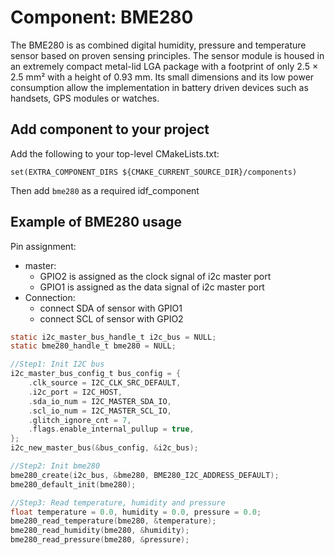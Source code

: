 # Component: BME280

The BME280 is as combined digital humidity, pressure and temperature sensor based on proven sensing principles. The sensor module is housed in an extremely compact metal-lid LGA package with a footprint of only 2.5 × 2.5 mm² with a height of 0.93 mm. Its small dimensions and its low power consumption allow the implementation in battery driven devices such as handsets, GPS modules or watches.

## Add component to your project

Add the following to your top-level CMakeLists.txt:

`set(EXTRA_COMPONENT_DIRS ${CMAKE_CURRENT_SOURCE_DIR}/components)`

Then add `bme280` as a required idf_component

## Example of BME280 usage

Pin assignment:

* master:
  * GPIO2 is assigned as the clock signal of i2c master port
  * GPIO1 is assigned as the data signal of i2c master port
* Connection:
  * connect SDA of sensor with GPIO1
  * connect SCL of sensor with GPIO2


```c
static i2c_master_bus_handle_t i2c_bus = NULL;
static bme280_handle_t bme280 = NULL;

//Step1: Init I2C bus
i2c_master_bus_config_t bus_config = {
    .clk_source = I2C_CLK_SRC_DEFAULT,
    .i2c_port = I2C_HOST,
    .sda_io_num = I2C_MASTER_SDA_IO,
    .scl_io_num = I2C_MASTER_SCL_IO,
    .glitch_ignore_cnt = 7,
    .flags.enable_internal_pullup = true,
};
i2c_new_master_bus(&bus_config, &i2c_bus);

//Step2: Init bme280
bme280_create(i2c_bus, &bme280, BME280_I2C_ADDRESS_DEFAULT);
bme280_default_init(bme280);

//Step3: Read temperature, humidity and pressure
float temperature = 0.0, humidity = 0.0, pressure = 0.0;
bme280_read_temperature(bme280, &temperature);
bme280_read_humidity(bme280, &humidity);
bme280_read_pressure(bme280, &pressure);
```